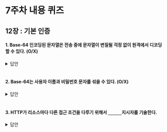 # 7주차 내용 퀴즈

## 12장 : 기본 인증

#### 1. Base-64 인코딩된 문자열은 전송 중에 문자열이 변질될 걱정 없이 원격에서 디코딩할 수 있다. (O/X)

<details>
<summary>답안</summary>
<div markdown="1">

O

</div>
</details>

<br>

#### 2. Base-64는 사용자 이름과 비밀번호 문자를 섞을 수 있다. (O/X)

<details>
<summary>답안</summary>
<div markdown="1">

O

</div>
</details>

 <br>

#### 3. HTTP가 리소스마다 다른 접근 조건을 다루기 위해서 `______`지시자를 기술한다.

<details>
<summary>답안</summary>
<div markdown="1">

realm

</div>
</details>

 <br>
